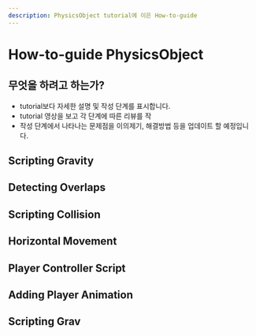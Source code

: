 ```yaml
---
description: PhysicsObject tutorial에 이은 How-to-guide
---
```


# How-to-guide PhysicsObject

## 무엇을 하려고 하는가?

* tutorial보다 자세한 설명 및 작성 단계를 표시합니다.
* tutorial 영상을 보고 각 단계에 따른 리뷰를 작
* 작성 단계에서 나타나는 문제점을 이의제기, 해결방법 등을 업데이트 할 예정입니다.

## Scripting Gravity



## Detecting Overlaps



## Scripting Collision



## Horizontal Movement



## Player Controller Script



## Adding Player Animation





## Scripting Grav











#### 





